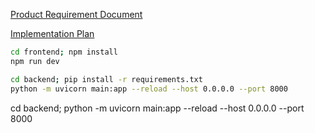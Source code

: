 [Product Requirement Document](/docs/Requirement.md)

[Implementation Plan](/docs/Implementation.md)

```bash
cd frontend; npm install
npm run dev
```

```bash
cd backend; pip install -r requirements.txt
python -m uvicorn main:app --reload --host 0.0.0.0 --port 8000
```
cd backend; python -m uvicorn main:app --reload --host 0.0.0.0 --port 8000